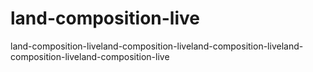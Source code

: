 # land-composition-live
land-composition-liveland-composition-liveland-composition-liveland-composition-liveland-composition-live
